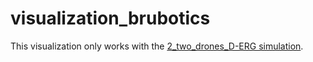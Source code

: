 # visualization_brubotics
This visualization only works with the [2_two_drones_D-ERG simulation](https://github.com/mrs-brubotics/testing_brubotics/tree/master/tmux_scripts/bryan/2_two_drones_D-ERG).
